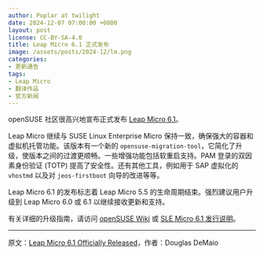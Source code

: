 ```yaml
---
author: Poplar at twilight
date: 2024-12-07 07:00:00 +0800
layout: post
license: CC-BY-SA-4.0
title: Leap Micro 6.1 正式发布
image: /assets/posts/2024-12/lm.png
categories:
- 更新通告
tags:
- Leap Micro
- 翻译作品
- 官方新闻
---
```


openSUSE 社区很高兴地宣布正式发布 [Leap Micro 6.1]。

[Leap Micro 6.1]: https://get.opensuse.org/leapmicro/6.1/

Leap Micro 继续与 SUSE Linux Enterprise Micro 保持一致，确保强大的容器和虚拟机托管功能。该版本有一个新的 `opensuse-migration-tool`，它简化了升级，使版本之间的过渡更顺畅。一些增强功能包括软重启支持。PAM 登录的双因素身份验证 (TOTP) 提高了安全性。还有其他工具，例如用于 SAP 虚拟化的 `vhostmd` 以及对 `jeos-firstboot` 向导的改进等等。

Leap Micro 6.1 的发布标志着 Leap Micro 5.5 的生命周期结束。强烈建议用户升级到 Leap Micro 6.0 或 6.1 以继续接收更新和支持。

有关详细的升级指南，请访问 [openSUSE Wiki] 或 [SLE Micro 6.1 发行说明]。

[openSUSE Wiki]: https://en.opensuse.org/
[SLE Micro 6.1 发行说明]: https://www.suse.com/releasenotes/x86_64/SL-Micro/6.1/index.html

----

原文：[Leap Micro 6.1 Officially Released](https://news.opensuse.org/2024/12/06/leap-micro-released/)，作者：Douglas DeMaio